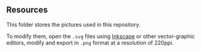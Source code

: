 ## Resources

This folder stores the pictures used in this repository.

To modify them, open the `.svg` files using [Inkscape](https://inkscape.org) or other vector-graphic editors, modify and export in `.png` format at a resolution of 220ppi.
